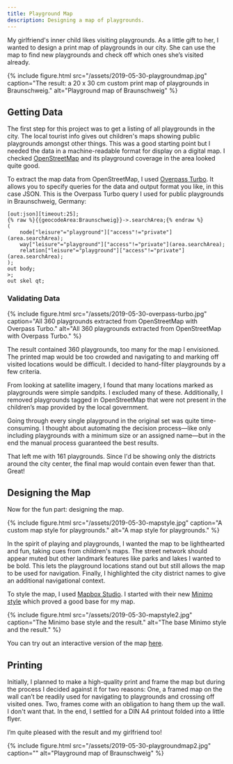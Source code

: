 ```yaml
---
title: Playground Map
description: Designing a map of playgrounds.
---
```


My girlfriend's inner child likes visiting playgrounds. As a little gift to her, I wanted to design a print map of playgrounds in our city. She can use the map to find new playgrounds and check off which ones she’s visited already.

{% include figure.html src="/assets/2019-05-30-playgroundmap.jpg" caption="The result: a 20 x 30 cm custom print map of playgrounds in Braunschweig." alt="Playground map of Braunschweig" %}


## Getting Data

The first step for this project was to get a listing of all playgrounds in the city. The local tourist info gives out children's maps showing public playgrounds amongst other things. This was a good starting point but I needed the data in a machine-readable format for display on a digital map. I checked [OpenStreetMap](https://openstreetmap.org) and its playground coverage in the area looked quite good.

To extract the map data from OpenStreetMap, I used [Overpass Turbo](https://overpass-turbo.eu/). It allows you to specify queries for the data and output format you like, in this case JSON. This is the Overpass Turbo query I used for public playgrounds in Braunschweig, Germany:

    [out:json][timeout:25];
    {% raw %}{{geocodeArea:Braunschweig}}->.searchArea;{% endraw %}
    (
        node["leisure"="playground"]["access"!="private"](area.searchArea);
        way["leisure"="playground"]["access"!="private"](area.searchArea);
        relation["leisure"="playground"]["access"!="private"](area.searchArea);
    );
    out body;
    >;
    out skel qt;


### Validating Data

{% include figure.html src="/assets/2019-05-30-overpass-turbo.jpg" caption="All 360 playgrounds extracted from OpenStreetMap with Overpass Turbo." alt="All 360 playgrounds extracted from OpenStreetMap with Overpass Turbo." %}

The result contained 360 playgrounds, too many for the map I envisioned. The printed map would be too crowded and navigating to and marking off visited locations would be difficult. I decided to hand-filter playgrounds by a few criteria.

From looking at satellite imagery, I found that many locations marked as playgrounds were simple sandpits. I excluded many of these. Additionally, I removed playgrounds tagged in OpenStreetMap that were not present in the children’s map provided by the local government.

Going through every single playground in the original set was quite time-consuming. I thought about automating the decision process—like only including playgrounds with a minimum size or an assigned name—but in the end the manual process guaranteed the best results.

That left me with 161 playgrounds. Since I'd be showing only the districts around the city center, the final map would contain even fewer than that. Great!


## Designing the Map

Now for the fun part: designing the map.

{% include figure.html src="/assets/2019-05-30-mapstyle.jpg" caption="A custom map style for playgrounds." alt="A map style for playgrounds." %}

In the spirit of playing and playgrounds, I wanted the map to be lighthearted and fun, taking cues from children's maps. The street network should appear muted but other landmark features like parks and lakes I wanted to be bold. This lets the playground locations stand out but still allows the map to be used for navigation. Finally, I highlighted the city district names to give an additional navigational context.

To style the map, I used [Mapbox Studio](https://www.mapbox.com/mapbox-studio/). I started with their new [Minimo style](https://blog.mapbox.com/minimo-data-visualization-map-f4ef21687d29) which proved a good base for my map.

{% include figure.html src="/assets/2019-05-30-mapstyle2.jpg" caption="The Minimo base style and the result." alt="The base Minimo style and the result." %}

You can try out an interactive version of the map [here](https://api.mapbox.com/styles/v1/vzqdccrcq/cjw9eyf3j02r01cpdxnu8o452.html?fresh=true&title=true&access_token=pk.eyJ1IjoidnpxZGNjcmNxIiwiYSI6ImNqMGF3anphaTAyMDQycXJyZXRpZDM4YjUifQ.LLx1Mn3DOp26nxtTeSlvRg).


## Printing

Initially, I planned to make a high-quality print and frame the map but during the process I decided against it for two reasons: One, a framed map on the wall can’t be readily used for navigating to playgrounds and crossing off visited ones. Two, frames come with an obligation to hang them up the wall. I don't want that. In the end, I settled for a DIN A4 printout folded into a little flyer.

I’m quite pleased with the result and my girlfriend too!

{% include figure.html src="/assets/2019-05-30-playgroundmap2.jpg" caption="" alt="Playground map of Braunschweig" %}
